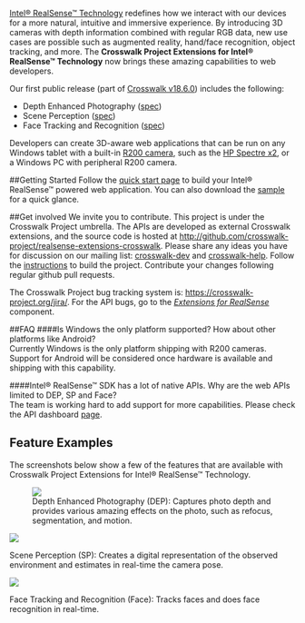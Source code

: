 [Intel® RealSense™ Technology](http://www.intel.com/realsense) redefines how we interact with our devices for a more natural, intuitive and immersive experience. By introducing 3D cameras with depth information combined with regular RGB data, new use cases are possible such as augmented reality, hand/face recognition, object tracking, and more. The **Crosswalk Project Extensions for Intel® RealSense™ Technology** now brings these amazing capabilities to web developers.

Our first public release (part of [Crosswalk v18.6.0](https://github.com/crosswalk-project/realsense-extensions-crosswalk/releases/tag/v18.6.0)) includes the following:

* Depth Enhanced Photography ([spec](http://crosswalk-project.github.io/realsense-extensions-crosswalk/spec/depth-enabled-photography.html))
* Scene Perception ([spec](http://crosswalk-project.github.io/realsense-extensions-crosswalk/spec/scene-perception.html))
* Face Tracking and Recognition ([spec](http://crosswalk-project.github.io/realsense-extensions-crosswalk/spec/face.html))

Developers can create 3D-aware web applications that can be run on any Windows tablet with a built-in [R200 camera](https://software.intel.com/en-us/RealSense/R200Camera), such as the [HP Spectre x2](http://store.hp.com/us/en/ContentView?storeId=10151&langId=-1&catalogId=10051&eSpotName=new-detachable), or a Windows PC with peripheral R200 camera. 

##Getting Started
Follow the [quick start page](https://github.com/crosswalk-project/realsense-extensions-crosswalk/wiki/Usage-of-RealSense-Extensions) to build your Intel® RealSense™ powered web application. You can also download the [sample](https://github.com/crosswalk-project/realsense-extensions-crosswalk/releases/download/v18.6.0/rs_sample_v18.6.0.0_signed.zip) for a quick glance.

##Get involved
We invite you to contribute. This project is under the Crosswalk Project umbrella. The APIs are developed as external Crosswalk extensions, and the source code is hosted at http://github.com/crosswalk-project/realsense-extensions-crosswalk. Please share any ideas you have for discussion on our mailing list: [crosswalk-dev](https://lists.crosswalk-project.org/mailman/listinfo/crosswalk-dev) and [crosswalk-help](https://lists.crosswalk-project.org/mailman/listinfo/crosswalk-help). Follow the [instructions](https://github.com/crosswalk-project/realsense-extensions-crosswalk/wiki/Build-Instructions-for-Windows) to build the project.  Contribute your changes following regular github pull requests.

The Crosswalk Project bug tracking system is: https://crosswalk-project.org/jira/. For the API bugs, go to the [*Extensions for RealSense*](https://crosswalk-project.org/jira/browse/XWALK/component/11000/?selectedTab=com.atlassian.jira.jira-projects-plugin:component-summary-panel) component.

##FAQ
####Is Windows the only platform supported? How about other platforms like Android?<br/>
Currently Windows is the only platform shipping with R200 cameras. Support for Android will be considered once hardware is available and shipping with this capability.

####Intel® RealSense™ SDK has a lot of native APIs.  Why are the web APIs limited to DEP, SP and Face?<br/>
The team is working hard to add support for more capabilities. Please check the API dashboard [page](https://github.com/crosswalk-project/realsense-extensions-crosswalk/wiki/API-Dashboard).

## Feature Examples
The screenshots below show a few of the features that are available with Crosswalk Project Extensions for Intel® RealSense™ Technology.

<figure>
<a href="/assets/realsense/dep.png"><img src="/assets/realsense/dep.png"></a>
<figcaption>Depth Enhanced Photography (DEP): Captures photo depth and provides various amazing effects on the photo, such as refocus, segmentation, and motion. </figcaption>
</figure>

<a href="/assets/realsense/sp.png"><img src="/assets/realsense/sp.png"></a>
<figcaption>Scene Perception (SP): Creates a digital representation of the observed environment and estimates in real-time the camera pose.</figcaption>

<a href="/assets/realsense/face.png"><img src="/assets/realsense/face.png"></a>
<figcaption>Face Tracking and Recognition (Face): Tracks faces and does face recognition in real-time.</figcaption>
